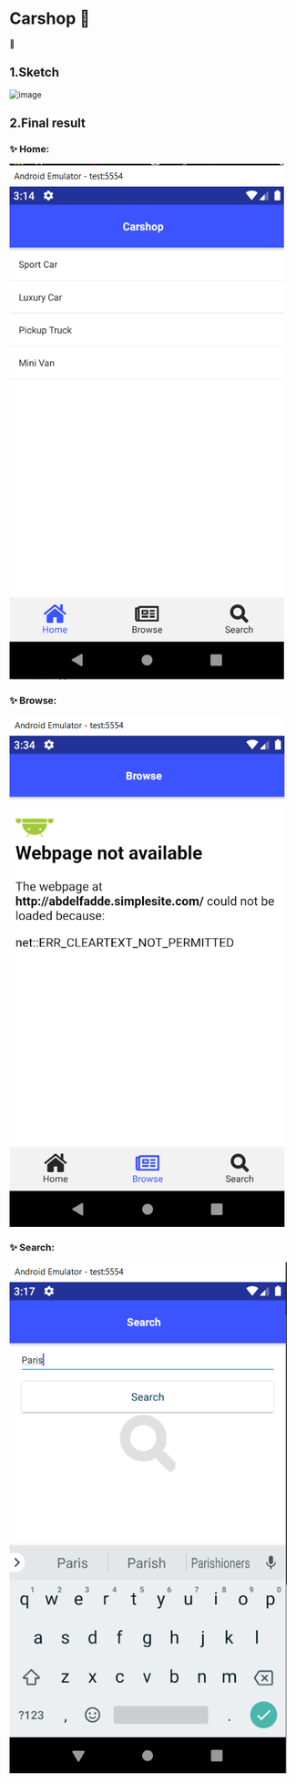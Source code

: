 # Carshop 🚓

📌

## 1.Sketch

![image](sketch.png)

## 2.Final result

### ✨ Home:
![image](home.png)


### ✨ Browse:
![image](browse.png)


### ✨ Search:
![image](search.png)
